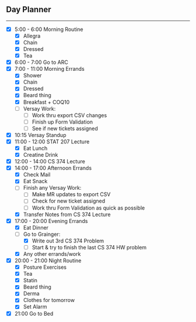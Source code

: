 ## Day Planner
---
- [x] 5:00 - 6:00 Morning Routine
	- [x] Allegra
	- [x] Chain
	- [x] Dressed
	- [x] Tea
- [x] 6:00 - 7:00 Go to ARC
- [x] 7:00 - 11:00 Morning Errands
	- [x] Shower
	- [x] Chain
	- [x] Dressed
	- [x] Beard thing
	- [x] Breakfast + COQ10
	- [ ] Versay Work:
		- [ ] Work thru export CSV changes
		- [ ] Finish up Form Validation
		- [ ] See if new tickets assigned
- [x] 10:15 Versay Standup
- [x] 11:00 - 12:00 STAT 207 Lecture
	- [x] Eat Lunch
	- [x] Creatine Drink
- [x] 12:00 - 14:00 CS 374 Lecture
- [x] 14:00 - 17:00 Afternoon Errands
	- [x] Check Mail
	- [x] Eat Snack
	- [ ] Finish any Versay Work:
		- [ ] Make MR updates to export CSV
		- [ ] Check for new ticket assigned
		- [ ] Work thru Form Validation as quick as possible
	- [x] Transfer Notes from CS 374 Lecture
- [x] 17:00 - 20:00 Evening Errands
	- [x] Eat Dinner
	- [ ] Go to Grainger:
		- [x] Write out 3rd CS 374 Problem
		- [ ] Start & try to finish the last CS 374 HW problem
	- [x] Any other errands/work
- [x] 20:00 - 21:00 Night Routine
	- [x] Posture Exercises 
	- [x] Tea
	- [x] Statin
	- [x] Beard thing
	- [x] Derma
	- [x] Clothes for tomorrow
	- [x] Set Alarm
- [x] 21:00 Go to Bed